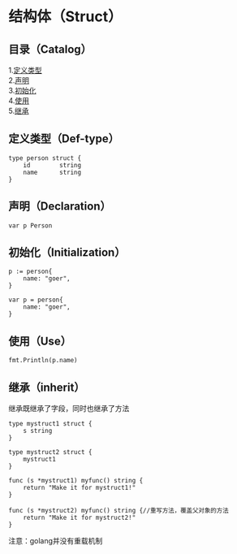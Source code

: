# 结构体（Struct）
## 目录（Catalog）
1.[定义类型](#定义类型def-type)</br>
2.[声明](#声明declaration)</br>
3.[初始化](#初始化initialization)</br>
4.[使用](#使用use)</br>
5.[继承](#继承inherit)
## 定义类型（Def-type）
```
type person struct {
	id        string
	name      string
}
```
## 声明（Declaration）
```
var p Person
```
## 初始化（Initialization）
```
p := person{
	name: "goer",
}

var p = person{
	name: "goer",
}
```
## 使用（Use）
```
fmt.Println(p.name)
```
## 继承（inherit）
继承既继承了字段，同时也继承了方法
```
type mystruct1 struct {
	s string
}

type mystruct2 struct {
	mystruct1
}

func (s *mystruct1) myfunc() string {
	return "Make it for mystruct1!"
}

func (s *mystruct2) myfunc() string {//重写方法，覆盖父对象的方法
	return "Make it for mystruct2!"
}
```
注意：golang并没有重载机制
